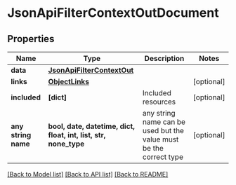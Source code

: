 # JsonApiFilterContextOutDocument


## Properties
Name | Type | Description | Notes
------------ | ------------- | ------------- | -------------
**data** | [**JsonApiFilterContextOut**](JsonApiFilterContextOut.md) |  | 
**links** | [**ObjectLinks**](ObjectLinks.md) |  | [optional] 
**included** | **[dict]** | Included resources | [optional] 
**any string name** | **bool, date, datetime, dict, float, int, list, str, none_type** | any string name can be used but the value must be the correct type | [optional]

[[Back to Model list]](../README.md#documentation-for-models) [[Back to API list]](../README.md#documentation-for-api-endpoints) [[Back to README]](../README.md)


